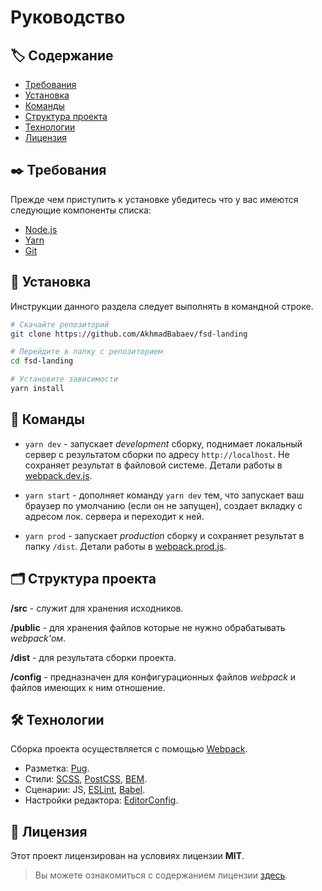 Руководство
============

## 🏷️ Содержание

- [Требования](#requirements)
- [Установка](#installation)
- [Команды](#commands)
- [Структура проекта](#structure)
- [Технологии](#technologies)
- [Лицензия](#license)


## <a name="requirements"></a> ✒️ Требования

Прежде чем приступить к установке убедитесь что у вас имеются следующие компоненты списка:

- [Node.js](https://nodejs.org/en/)
- [Yarn](https://yarnpkg.com)
- [Git](https://git-scm.com/)


##  <a name="installation"></a> 💾 Установка

Инcтрукции данного раздела следует выполнять в командной строке.

```bash
# Скачайте репозиторий
git clone https://github.com/AkhmadBabaev/fsd-landing

# Перейдите в папку с репозиторием
cd fsd-landing

# Установите зависимости
yarn install
```


##  <a name="commands"></a> 📗 Команды

- `yarn dev` - запускает *development* сборку, поднимает локальный сервер с результатом cборки по адресу `http://localhost`. Не сохраняет результат в файловой системе. Детали работы в [webpack.dev.js](./config/webpack.dev.js).

- `yarn start` - дополняет команду `yarn dev` тем, что запускает ваш браузер по умолчанию (если он не запущен), создает вкладку с адресом лок. сервера и переходит к ней.

- `yarn prod` - запускает *production* сборку и сохраняет результат в папку `/dist`. Детали работы в [webpack.prod.js](./config/webpack.prod.js).


##  <a name="structure"></a> 🗂️ Структура проекта

**/src** - служит для хранения исходников.

**/public** - для хранения файлов которые не нужно обрабатывать *webpack'ом*.

**/dist** - для результата сборки проекта.

**/config** - предназначен для конфигурационных файлов *webpack* и файлов имеющих к ним отношение.


##  <a name="technologies"></a> 🛠️ Технологии

Сборка проекта осуществляется с помощью [Webpack](https://webpack.js.org). 

* Разметка: [Pug](https://pugjs.org/api/getting-started.html).
* Стили: [SCSS](https://sass-lang.com), [PostCSS](https://postcss.org), [BEM](https://ru.bem.info).
* Сценарии: JS, [ESLint](https://eslint.org/), [Babel](https://babeljs.io).
* Настройки редактора: [EditorConfig](https://editorconfig.org).


##  <a name="license"></a> 📃 Лицензия

Этот проект лицензирован на условиях лицензии **MIT**.

> Вы можете ознакомиться с содержанием лицензии [здесь](./LICENSE.md).
